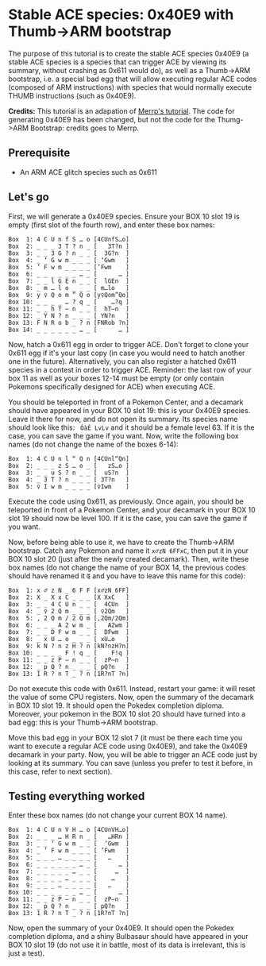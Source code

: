 # Stable ACE species: 0x40E9 with Thumb->ARM bootstrap

The purpose of this tutorial is to create the stable ACE species 0x40E9 (a stable ACE species is a species that can trigger ACE by viewing its summary, without crashing as 0x611 would do), as well as a Thumb->ARM bootstrap, i.e. a special bad egg that will allow executing regular ACE codes (composed of ARM instructions) with species that would normally execute THUMB instructions (such as 0x40E9).

**Credits:** This tutorial is an adapation of [Merrp's tutorial](https://pastebin.com/Sz2Aiu6p). The code for generating 0x40E9 has been changed, but not the code for the Thumg->ARM Bootstrap: credits goes to Merrp. 

## Prerequisite

- An ARM ACE glitch species such as 0x611

## Let's go

First, we will generate a 0x40E9 species. Ensure your BOX 10 slot 19 is empty
(first slot of the fourth row), and enter these box names:

```
Box  1: 4 C U n f S … o	[4CUnfS…o]
Box  2: _ _ _ 3 T ? n _	[   3T?n ]
Box  3: _ _ 3 G ? n _ _	[  3G?n  ]
Box  4: _ ‘ G w m _ _ _	[ ‘Gwm   ]
Box  5: ’ F w m _ _ _ _	[’Fwm    ]
Box  6: _ _ _ _ _ _ … _	[      … ]
Box  7: _ _ l G E n _ _	[  lGEn  ]
Box  8: _ m … l o _ _ _	[ m…lo   ]
Box  9: y ♀ Q o m ” Q o	[y♀Qom”Qo]
Box 10: _ _ _ _ … ? q _	[    …?q ]
Box 11: _ _ h T – n _ _	[  hT–n  ]
Box 12: _ Y N ? n _ _ _	[ YN?n   ]
Box 13: F N R o b _ ? n	[FNRob ?n]
Box 14: _ _ _ _ _ _ … _	[      … ]
```

Now, hatch a 0x611 egg in order to trigger ACE. Don't forget to clone your 0x611 egg if it's your last copy (in case you would need to hatch another one in the future). Alternatively, you can also register a hatched 0x611 species in a contest in order to trigger ACE. Reminder: the last row of your box 11 as well as your boxes 12-14 must be empty (or only contain Pokemons specifically designed for ACE) when executing ACE.

You should be teleported in front of a Pokemon Center, and a decamark should have appeared in your BOX 10 slot 19: this is your 0x40E9 species. Leave it there for now, and do not open its summary. Its species name should look like this: ` ÓàÉ LvLv` and it should be a female level 63. If it is the case, you can save the game if you want. Now, write the following box names (do not change the name of the boxes 6-14):

```
Box  1: 4 C U n l “ Q n	[4CUnl“Qn]
Box  2: _ _ _ z S … o _	[   zS…o ]
Box  3: _ _ u S ? n _ _	[  uS?n  ]
Box  4: _ 3 T ? n _ _ _	[ 3T?n   ]
Box  5: ♀ I w m _ _ _ _	[♀Iwm    ]
```

Execute the code using 0x611, as previously. Once again, you should be teleported in front of a Pokemon Center, and your decamark in your BOX 10 slot 19 should now be level 100. If it is the case, you can save the game if you want.

Now, before being able to use it, we have to create the Thumb->ARM bootstrap.
Catch any Pokemon and name it `x♂zN 6FFxC`, then put it in your BOX 10 slot 20 (just after the newly created decamark). Then, write these box names (do not change the name of your BOX 14, the previous codes should have renamed it `Œ` and you have to leave this name for this code):

```
Box  1: x ♂ z N _ 6 F F	[x♂zN 6FF]
Box  2: X _ X x C _ _ _	[X XxC   ]
Box  3: _ _ 4 C U n _ _	[  4CUn  ]
Box  4: _ ♀ 2 Q m _ _ _	[ ♀2Qm   ]
Box  5: , 2 Q m / 2 Q m	[,2Qm/2Qm]
Box  6: _ _ _ A 2 w m _	[   A2wm ]
Box  7: _ _ D F w m _ _	[  DFwm  ]
Box  8: _ x U … o _ _ _	[ xU…o   ]
Box  9: k N ? n z H ? n	[kN?nzH?n]
Box 10: _ _ _ _ F ! q _	[    F!q ]
Box 11: _ _ z P – n _ _	[  zP–n  ]
Box 12: _ p Q ? n _ _ _	[ pQ?n   ]
Box 13: 1 R ? n T _ ? n	[1R?nT ?n]
```

Do not execute this code with 0x611. Instead, restart your game: it will reset the value of some CPU registers. Now, open the summary of the decamark in BOX 10 slot 19. It should open the Pokedex completion diploma. Moreover, your pokemon in the BOX 10 slot 20 should have turned into a bad egg: this is your Thumb->ARM bootstrap.

Move this bad egg in your BOX 12 slot 7 (it must be there each time you want to execute a regular ACE code using 0x40E9), and take the 0x40E9 decamark in your party. Now, you will be able to trigger an ACE code just by looking at its summary. You can save (unless you prefer to test it before, in this case, refer to next section).

## Testing everything worked

Enter these box names (do not change your current BOX 14 name).

```
Box  1: 4 C U n V H … o	[4CUnVH…o]
Box  2: _ _ _ … H R n _	[   …HRn ]
Box  3: _ _ ‘ G w m _ _	[  ‘Gwm  ]
Box  4: _ ’ F w m _ _ _	[ ’Fwm   ]
Box  5: _ _ _ … _ _ _ _	[   …    ]
Box  6: _ _ _ _ _ _ … _	[      … ]
Box  7: _ _ _ _ _ … _ _	[     …  ]
Box  8: _ _ _ _ … _ _ _	[    …   ]
Box  9: _ _ _ … _ _ _ _	[   …    ]
Box 10: _ _ _ _ _ _ … _	[      … ]
Box 11: _ _ z P – n _ _	[  zP–n  ]
Box 12: _ p Q ? n _ _ _	[ pQ?n   ]
Box 13: 1 R ? n T _ ? n	[1R?nT ?n]
```

Now, open the summary of your 0x40E9. It should open the Pokedex completion diploma,
and a shiny Bulbasaur should have appeared in your BOX 10 slot 19 (do not use it in battle, most of its data is irrelevant, this is just a test).
